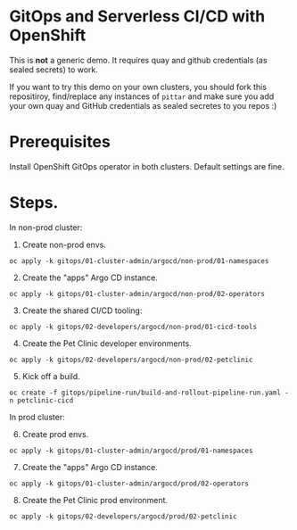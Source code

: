 # GitOps and Serverless CI/CD with OpenShift

This is **not** a generic demo.  It requires quay and github credentials (as sealed secrets) to work.

If you want to try this demo on your own clusters, you should fork this repositiroy, find/replace any instances of `pittar` and make sure you add your own quay and GitHub credentials as sealed secretes to you repos :)

# Prerequisites

Install OpenShift GitOps operator in both clusters.  Default settings are fine.

# Steps.

In non-prod cluster:

1. Create non-prod envs.

```
oc apply -k gitops/01-cluster-admin/argocd/non-prod/01-namespaces
```

2. Create the "apps" Argo CD instance.

```
oc apply -k gitops/01-cluster-admin/argocd/non-prod/02-operators
```

3. Create the shared CI/CD tooling:

```
oc apply -k gitops/02-developers/argocd/non-prod/01-cicd-tools
```

4. Create the Pet Clinic developer environments.

```
oc apply -k gitops/02-developers/argocd/non-prod/02-petclinic
```

5. Kick off a build.

```
oc create -f gitops/pipeline-run/build-and-rollout-pipeline-run.yaml -n petclinic-cicd
```

In prod cluster:

6. Create prod envs.

```
oc apply -k gitops/01-cluster-admin/argocd/prod/01-namespaces
```

7. Create the "apps" Argo CD instance.

```
oc apply -k gitops/01-cluster-admin/argocd/prod/02-operators
```

8. Create the Pet Clinic prod environment.

```
oc apply -k gitops/02-developers/argocd/prod/02-petclinic
```

